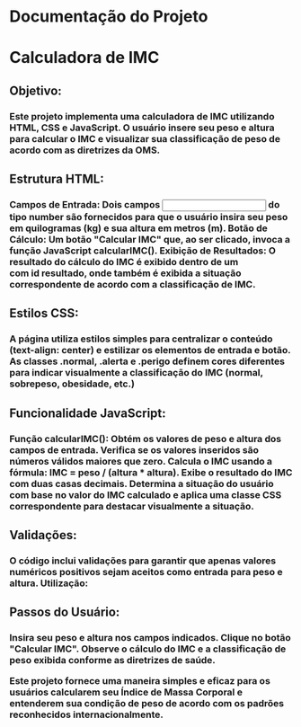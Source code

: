 <h1>Documentação do Projeto</h1>
<h1>Calculadora de IMC</h1>

<h2>Objetivo:</h2>

<h3>Este projeto implementa uma calculadora de IMC utilizando HTML, CSS e JavaScript.
O usuário insere seu peso e altura para calcular o IMC e visualizar sua classificação de peso de acordo com as diretrizes da OMS.</h3>
<h2>Estrutura HTML:</h2>

<h3>Campos de Entrada: Dois campos <input> do tipo number são fornecidos para que o usuário insira seu peso em quilogramas (kg) e sua altura em metros (m).
Botão de Cálculo: Um botão "Calcular IMC" que, ao ser clicado, invoca a função JavaScript calcularIMC().
Exibição de Resultados: O resultado do cálculo do IMC é exibido dentro de um <div> com id resultado, onde também é exibida a situação correspondente de acordo com a classificação de IMC.</h3>

<h2>Estilos CSS:</h2>

<h3>A página utiliza estilos simples para centralizar o conteúdo (text-align: center) e estilizar os elementos de entrada e botão.
As classes .normal, .alerta e .perigo definem cores diferentes para indicar visualmente a classificação do IMC (normal, sobrepeso, obesidade, etc.)</h3>
<h2>Funcionalidade JavaScript:</h2>

<h3>Função calcularIMC():
Obtém os valores de peso e altura dos campos de entrada.
Verifica se os valores inseridos são números válidos maiores que zero.
Calcula o IMC usando a fórmula: IMC = peso / (altura * altura).
Exibe o resultado do IMC com duas casas decimais.
Determina a situação do usuário com base no valor do IMC calculado e aplica uma classe CSS correspondente para destacar visualmente a situação.</h3>
<h2>Validações:</h2>

<h3>O código inclui validações para garantir que apenas valores numéricos positivos sejam aceitos como entrada para peso e altura.
Utilização:</h3>

<h2>Passos do Usuário:</h2>
<h3>Insira seu peso e altura nos campos indicados.
Clique no botão "Calcular IMC".
Observe o cálculo do IMC e a classificação de peso exibida conforme as diretrizes de saúde.

  
Este projeto fornece uma maneira simples e eficaz para os usuários calcularem seu Índice de Massa Corporal e entenderem sua condição de peso de acordo com os padrões reconhecidos internacionalmente.</h3>
